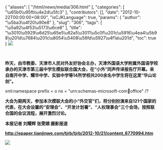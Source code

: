 {
    "aliases": [
        "/html/news/media/306.html"
    ],
    "categories": [
        "\u65b0\u95fb\u4e2d\u5fc3"
    ],
    "contributors": [],
    "date": "2012-10-22T00:00:00+08:00",
    "isCJKLanguage": true,
    "params": {
        "author": "\u5ba3\u4f20\u90e8"
    },
    "slug": "306",
    "tags": [
        "\u5a92\u4f53\u5173\u6ce8"
    ],
    "title": "\u3010\u5929\u6d25\u65e5\u62a5\u3011\u5c0f\u201c\u5916\u4ea4\u5b98\u201d\u7684\u201c\u8054\u5408\u56fd\u5927\u4f1a\u201d",
    "toc": true
}
**![](https://cdn.tfls.online/mirror/full/49b63ab216c01b8c39a756b4e447b1bb0c0892b1.jpg)**

 

**昨天，由市教委、天津市人民对外友好协会主办，天津外国语大学附属外国语学校承办的天津市第三届中学生模拟联合国大会，在“小外”同声传译报告厅开幕。来自南开中学、耀华中学、实验中学等14所学校共200余名中学生将在这里“华山论剑”。**

xml:namespace prefix = o ns = "urn:schemas-microsoft-com:office:office" /?

**大会为期两天，参加本次模联大会的小“外交官”们，将分别扮演来自121个国家的代表，在大会设置的“安理会”、“开发计划署”、“人权理事会”三个会场，按照联合国的会议流程，展开激烈讨论。**

**本报记者 刘耀辉 张雯婧 摄影报道**

**<http://epaper.tianjinwe.com/tjrb/tjrb/2012-10/21/content_6770994.htm>**

**![](https://cdn.tfls.online/mirror/full/18826180eff8b5de855e523c8b3e99f0eea624a3.jpg)**

